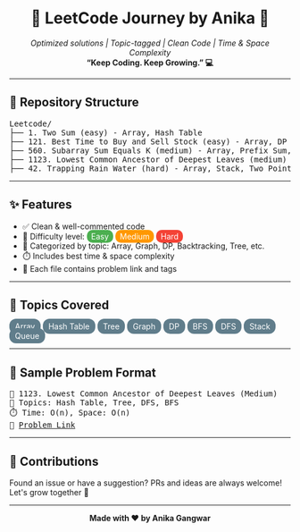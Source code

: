 <h1 align="center">🌟 LeetCode Journey by Anika 🌟</h1>
<p align="center">
  <em>Optimized solutions | Topic-tagged | Clean Code | Time & Space Complexity</em><br/>
  <strong>“Keep Coding. Keep Growing.” 💻</strong>
</p>

<hr>

<h2>📁 Repository Structure</h2>

<pre>
Leetcode/
├── 1. Two Sum (easy) - Array, Hash Table
├── 121. Best Time to Buy and Sell Stock (easy) - Array, DP
├── 560. Subarray Sum Equals K (medium) - Array, Prefix Sum, Hash Table
├── 1123. Lowest Common Ancestor of Deepest Leaves (medium) - Tree, DFS, BFS
├── 42. Trapping Rain Water (hard) - Array, Stack, Two Pointers, DP
</pre>

<hr>

<h2>✨ Features</h2>
<ul>
  <li>✅ Clean & well-commented code</li>
  <li>📌 Difficulty level: 
    <span style="color:white; background:#4caf50; padding:3px 8px; border-radius:10px;">Easy</span> 
    <span style="color:white; background:#ff9800; padding:3px 8px; border-radius:10px;">Medium</span> 
    <span style="color:white; background:#f44336; padding:3px 8px; border-radius:10px;">Hard</span>
  </li>
  <li>🔖 Categorized by topic: Array, Graph, DP, Backtracking, Tree, etc.</li>
  <li>⏱️ Includes best time & space complexity</li>
  <li>🔗 Each file contains problem link and tags</li>
</ul>

<hr>

<h2>🧠 Topics Covered</h2>
<p>
  <span style="background:#607d8b; color:white; padding:5px 10px; border-radius:12px;">Array</span>
  <span style="background:#607d8b; color:white; padding:5px 10px; border-radius:12px;">Hash Table</span>
  <span style="background:#607d8b; color:white; padding:5px 10px; border-radius:12px;">Tree</span>
  <span style="background:#607d8b; color:white; padding:5px 10px; border-radius:12px;">Graph</span>
  <span style="background:#607d8b; color:white; padding:5px 10px; border-radius:12px;">DP</span>
  <span style="background:#607d8b; color:white; padding:5px 10px; border-radius:12px;">BFS</span>
  <span style="background:#607d8b; color:white; padding:5px 10px; border-radius:12px;">DFS</span>
  <span style="background:#607d8b; color:white; padding:5px 10px; border-radius:12px;">Stack</span>
  <span style="background:#607d8b; color:white; padding:5px 10px; border-radius:12px;">Queue</span>
</p>

<hr>

<h2>🚀 Sample Problem Format</h2>

<pre>
📄 1123. Lowest Common Ancestor of Deepest Leaves (Medium)
🧠 Topics: Hash Table, Tree, DFS, BFS
⏱️ Time: O(n), Space: O(n)
🔗 <a href="https://leetcode.com/problems/lowest-common-ancestor-of-deepest-leaves/">Problem Link</a>
</pre>

<hr>

<h2>🤝 Contributions</h2>
<p>
  Found an issue or have a suggestion? PRs and ideas are always welcome! Let's grow together 🌱
</p>

<hr>

<p align="center"><strong>Made with ❤️ by Anika Gangwar</strong></p>
